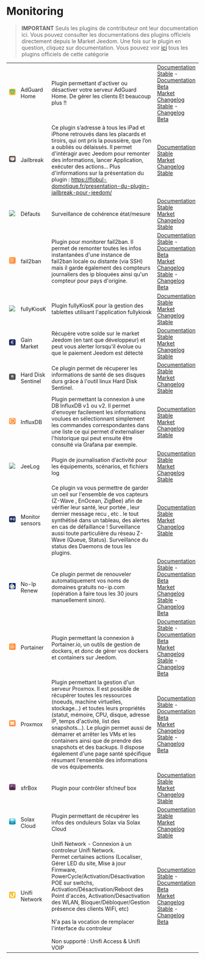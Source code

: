 
# Monitoring


>**IMPORTANT**
>Seuls les plugins de contributeur ont leur documentation ici. Vous pouvez consulter les documentations des plugins officiels directement depuis le Market Jeedom. Une fois sur le plugin en question, cliquez sur documentation.
>Vous pouvez voir [ici](https://market.jeedom.com/index.php?v=d&p=market&type=plugin&categorie=monitoring) tous les plugins officiels de cette catégorie


| | | | |
|--- | --- | --- | ---|
|<img src="AdGuard/AdGuard_icon.png" class="pluginLogo" width="100" />|AdGuard Home|Plugin permettant d'activer ou désactiver votre serveur AdGuard Home. De gérer les clients Et beaucoup plus !!|[Documentation Stable](https://nebzhb.github.io/jeedom_docs/plugins/AdGuard/fr_FR/) - [Documentation Beta](https://nebzhb.github.io/jeedom_docs/plugins/AdGuard/fr_FR/)<br/>[Market](https://market.jeedom.com/index.php?v=d&p=market_display&id=4196)<br/>[Changelog Stable](https://nebzhb.github.io/jeedom_docs/plugins/AdGuard/fr_FR/changelog) - [Changelog Beta](https://nebzhb.github.io/jeedom_docs/plugins/AdGuard/fr_FR/changelog)|
|<img src="Jailbreak/Jailbreak_icon.png" class="pluginLogo" width="100" />|Jailbreak|Ce plugin s’adresse à tous les iPad et iPhone retrouvés dans les placards et tiroirs, qui ont pris la poussière, que l’on a oubliés ou délaissés. Il permet d'intéragir avec Jeedom pour remonter des informations, lancer Application, exécuter des actions... Plus d'informations sur la présentation du plugin : https://flobul-domotique.fr/presentation-du-plugin-jailbreak-pour-jeedom/|[Documentation Stable](https://flobul-domotique.fr/documentation-du-plugin-jailbreak-pour-jeedom/)<br/>[Market](https://market.jeedom.com/index.php?v=d&p=market_display&id=3928)<br/>[Changelog Stable](https://flobul-domotique.fr/liste-des-versions-du-plugin-jailbreak-pour-jeedom/)|
|<img src="defauts/defauts_icon.png" class="pluginLogo" width="100" />|Défauts|Surveillance de cohérence état/mesure|[Documentation Stable](https://ktn001.github.io/fr_FR/defauts/index.html)<br/>[Market](https://market.jeedom.com/index.php?v=d&p=market_display&id=4147)<br/>[Changelog Stable](https://ktn001.github.io/fr_FR/defauts/changelog.html)|
|<img src="fail2ban/fail2ban_icon.png" class="pluginLogo" width="100" />|fail2ban|Plugin pour monitorer fail2ban. Il permet de remonter toutes les infos instantanées d'une instance de fail2ban locale ou distante (via SSH) mais il garde également des compteurs journaliers des ip bloquées ainsi qu'un compteur pour pays d'origine.|[Documentation Stable](https://mips2648.github.io/jeedom-plugins-docs/fail2ban/fr_FR/) - [Documentation Beta](https://mips2648.github.io/jeedom-plugins-docs/fail2ban/fr_FR/)<br/>[Market](https://market.jeedom.com/index.php?v=d&p=market_display&id=4439)<br/>[Changelog Stable](https://mips2648.github.io/jeedom-plugins-docs/fail2ban/fr_FR/changelog) - [Changelog Beta](https://mips2648.github.io/jeedom-plugins-docs/fail2ban/fr_FR/changelog)|
|<img src="fullyKiosK/fullyKiosK_icon.png" class="pluginLogo" width="100" />|fullyKiosK|Plugin fullyKiosK pour la gestion des tablettes utilisant l'application fullykiosk|[Documentation Stable](https://sebsst.github.io/fullyKiosK/fr_FR/)<br/>[Market](https://market.jeedom.com/index.php?v=d&p=market_display&id=3406)<br/>[Changelog Stable](https://sebsst.github.io/fullyKiosK/fr_FR/changelog)|
|<img src="gain_market/gain_market_icon.png" class="pluginLogo" width="100" />|Gain Market|Récupère votre solde sur le market Jeedom (en tant que développeur) et peut vous alerter lorsqu'il évolue ou que le paiement Jeedom est détecté|[Documentation Stable](https://frixo3190.github.io/jeedom_plugins/gain_market/docs/fr_FR/)<br/>[Market](https://market.jeedom.com/index.php?v=d&p=market_display&id=4228)<br/>[Changelog Stable](https://frixo3190.github.io/jeedom_plugins/gain_market/docs/fr_FR/#changelog)|
|<img src="hdsentinel/hdsentinel_icon.png" class="pluginLogo" width="100" />|Hard Disk Sentinel|Ce plugin permet de récuperer les informations de santé de ses disques durs grâce à l'outil linux Hard Disk Sentinel.|[Documentation Stable](https://flobul-domotique.fr/presentation-et-documentation-du-plugin-hdsentinel-pour-jeedom/)<br/>[Market](https://market.jeedom.com/index.php?v=d&p=market_display&id=4247)<br/>[Changelog Stable](https://flobul-domotique.fr/liste-des-versions-du-plugin-hdsentinel-pour-jeedom/)|
|<img src="influxdb/influxdb_icon.png" class="pluginLogo" width="100" />|InfluxDB|Plugin permettant la connexion à une DB InfluxDB v1 ou v2. Il permet d'envoyer facilement les informations voulues en sélectionnant simplement les commandes correspondantes dans une liste ce qui permet d'externaliser l'historique qui peut ensuite être consulté via Grafana par exemple.|[Documentation Stable](https://mips2648.github.io/jeedom-plugins-docs/influxdb/fr_FR/)<br/>[Market](https://market.jeedom.com/index.php?v=d&p=market_display&id=3935)<br/>[Changelog Stable](https://mips2648.github.io/jeedom-plugins-docs/influxdb/fr_FR/changelog)|
|<img src="jeelog/jeelog_icon.png" class="pluginLogo" width="100" />|JeeLog|Plugin de journalisation d’activité pour les équipements, scénarios, et fichiers log|[Documentation Stable](https://kiboost.github.io/jeedom_docs/plugins/jeelog/fr_FR/)<br/>[Market](https://market.jeedom.com/index.php?v=d&p=market_display&id=3362)<br/>[Changelog Stable](https://kiboost.github.io/jeedom_docs/plugins/jeelog/fr_FR/changelog.html)|
|<img src="monitorsensor/monitorsensor_icon.png" class="pluginLogo" width="100" />|Monitor sensors|Ce plugin va vous permettre de garder un oeil sur l'ensemble de vos capteurs (Z-Wave , EnOcean, ZigBee) afin de vérifier leur santé, leur portée , leur dernier message recu , etc . le tout synthétisé dans un tableau, des alertes en cas de défaillance ! Surveillance aussi toute particulière du réseau Z-Wave (Queue, Status). Surveillance du status des Daemons de tous les plugins.|[Documentation Stable](https://frixo3190.github.io/jeedom_plugins/monitor_sensors/docs/fr_FR/)<br/>[Market](https://market.jeedom.com/index.php?v=d&p=market_display&id=4207)<br/>[Changelog Stable](https://frixo3190.github.io/jeedom_plugins/monitor_sensors/docs/fr_FR/#changelog)|
|<img src="noip/noip_icon.png" class="pluginLogo" width="100" />|No-Ip Renew|Ce plugin permet de renouveler automatiquement vos noms de domaines gratuits no-ip.com (opération à faire tous les 30 jours manuellement sinon).|[Documentation Stable](https://tomitomas.github.io/jeedom_doc/NoIp/fr_FR/) - [Documentation Beta](https://tomitomas.github.io/jeedom_doc/NoIp/fr_FR/)<br/>[Market](https://market.jeedom.com/index.php?v=d&p=market_display&id=4112)<br/>[Changelog Stable](https://tomitomas.github.io/jeedom_doc/NoIp/fr_FR/changelog) - [Changelog Beta](https://tomitomas.github.io/jeedom_doc/NoIp/fr_FR/changelog_beta)|
|<img src="portainer/portainer_icon.png" class="pluginLogo" width="100" />|Portainer|Plugin permettant la connexion à Portainer.io, un outils de gestion de dockers, et donc de gérer vos dockers et containers sur Jeedom.|[Documentation Stable](https://mips2648.github.io/jeedom-plugins-docs/portainer/fr_FR/) - [Documentation Beta](https://mips2648.github.io/jeedom-plugins-docs/portainer/fr_FR/)<br/>[Market](https://market.jeedom.com/index.php?v=d&p=market_display&id=3931)<br/>[Changelog Stable](https://mips2648.github.io/jeedom-plugins-docs/portainer/fr_FR/changelog) - [Changelog Beta](https://mips2648.github.io/jeedom-plugins-docs/portainer/fr_FR/changelog)|
|<img src="proxmox/proxmox_icon.png" class="pluginLogo" width="100" />|Proxmox|Plugin permettant la gestion d'un serveur Proxmox. Il est possible de récupérer toutes les ressources (noeuds, machine virtuelles, stockage...) et toutes leurs propriétés (statut, mémoire, CPU, disque, adresse IP, temps d'activité, list des snapshots...). Le plugin permet aussi de démarrer et arrêter les VMs et les containers ainsi que de prendre des snapshots et des backups. Il dispose également d'une page santé spécifique résumant l'ensemble des informations de vos équipements.|[Documentation Stable](https://mips2648.github.io/jeedom-plugins-docs/proxmox/fr_FR/) - [Documentation Beta](https://mips2648.github.io/jeedom-plugins-docs/proxmox/fr_FR/)<br/>[Market](https://market.jeedom.com/index.php?v=d&p=market_display&id=3835)<br/>[Changelog Stable](https://mips2648.github.io/jeedom-plugins-docs/proxmox/fr_FR/changelog) - [Changelog Beta](https://mips2648.github.io/jeedom-plugins-docs/proxmox/fr_FR/changelog)|
|<img src="sfrBox/sfrBox_icon.png" class="pluginLogo" width="100" />|sfrBox|Plugin pour contrôler sfr/neuf box|[Documentation Stable](https://limad.github.io/plugins-docs/plugin-sfrBox/)<br/>[Market](https://market.jeedom.com/index.php?v=d&p=market_display&id=3752)<br/>[Changelog Stable](https://limad.github.io/plugins-docs/plugin-sfrBox/fr_FR/changelog.html)|
|<img src="solaxcloud/solaxcloud_icon.png" class="pluginLogo" width="100" />|Solax Cloud|Plugin permettant de récupérer les infos des onduleurs Solax via Solax Cloud|[Documentation Stable](https://phroc.github.io/Jeedom_Solaxcloud/fr_FR/)<br/>[Market](https://market.jeedom.com/index.php?v=d&p=market_display&id=4049)<br/>[Changelog Stable](https://phroc.github.io/Jeedom_Solaxcloud/fr_FR/changelog)|
|<img src="unifi/unifi_icon.png" class="pluginLogo" width="100" />|Unifi Network|Unifi Network - Connexion à un controleur Unifi Network.<br/>Permet certaines actions (Localiser, Gérer LED du site, Mise à jour Firmware, PowerCycle/Activation/Désactivation POE sur switchs, Activation/Désactivation/Reboot des Point d'accès, Activation/Désactivation des WLAN, Bloquer/Débloquer/Gestion présence des clients WiFi, etc)<br/><br/>N'a pas la vocation de remplacer l'interface du controleur<br/><br/>Non supporté : Unifi Access & Unifi VOIP|[Documentation Stable](https://nebzhb.github.io/jeedom_docs/plugins/unifi/fr_FR/) - [Documentation Beta](https://nebzhb.github.io/jeedom_docs/plugins/unifi/fr_FR/)<br/>[Market](https://market.jeedom.com/index.php?v=d&p=market_display&id=3433)<br/>[Changelog Stable](https://nebzhb.github.io/jeedom_docs/plugins/unifi/fr_FR/changelog) - [Changelog Beta](https://nebzhb.github.io/jeedom_docs/plugins/unifi/fr_FR/changelog)|
